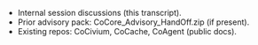 - Internal session discussions (this transcript).
- Prior advisory pack: CoCore_Advisory_HandOff.zip (if present).
- Existing repos: CoCivium, CoCache, CoAgent (public docs).
